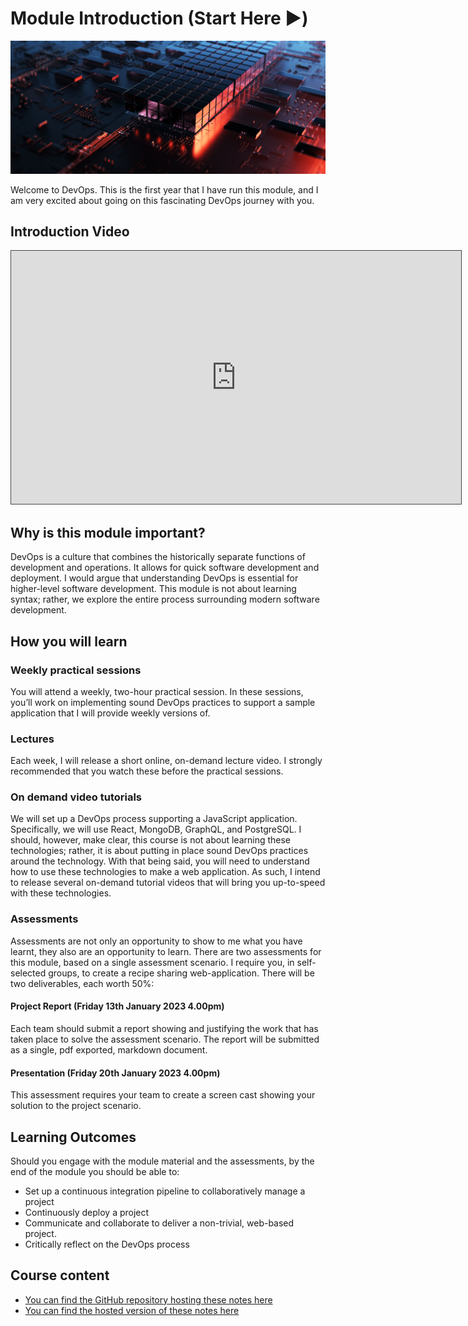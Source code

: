 
# Module Introduction (Start Here :arrow_forward:)

![](./assets/img/data_centre.jpeg)

Welcome to DevOps. This is the first year that I have run this module, and I am very excited about going on this fascinating DevOps journey with you. 

## Introduction Video

<iframe src="https://solent.cloud.panopto.eu/Panopto/Pages/Embed.aspx?id=ce180a68-d7b7-45f9-b64c-af160087511a&autoplay=false&offerviewer=true&showtitle=true&showbrand=true&captions=true&interactivity=all" height="405" width="720" style="border: 1px solid #464646;" allowfullscreen allow="autoplay"></iframe>

## Why is this module important?

DevOps is a culture that combines the historically separate functions of development and operations. It allows for quick software development and deployment. I would argue that understanding DevOps is essential for higher-level software development. This module is not about learning syntax; rather, we explore the entire process surrounding modern software development. 

## How you will learn

### Weekly practical sessions

You will attend a weekly, two-hour practical session. In these sessions, you’ll work on implementing sound DevOps practices to support a sample application that I will provide weekly versions of. 

### Lectures 

Each week, I will release a short online, on-demand lecture video. I strongly recommended that you watch these before the practical sessions. 

### On demand video tutorials 

We will set up a DevOps process supporting a JavaScript application. Specifically, we will use React, MongoDB, GraphQL, and PostgreSQL. I should, however, make clear, this course is not about learning these technologies; rather, it is about putting in place sound DevOps practices around the technology. With that being said, you will need to understand how to use these technologies to make a web application. As such, I intend to release several on-demand tutorial videos that will bring you up-to-speed with these technologies. 

### Assessments 

Assessments are not only an opportunity to show to me what you have learnt, they also are an opportunity to learn. There are two assessments for this module, based on a single assessment scenario. I require you, in self-selected groups, to create a recipe sharing web-application. There will be two deliverables, each worth 50%:

#### Project Report (Friday 13th January 2023 4.00pm)

Each team should submit a report showing and justifying the work that has taken place to solve the assessment scenario. The report will be submitted as a single, pdf exported, markdown document. 

#### Presentation (Friday 20th January 2023 4.00pm)

This assessment requires your team to create a screen cast showing your solution to the project scenario. 

## Learning Outcomes

Should you engage with the module material and the assessments, by the end of the module you should be able to:

- Set up a continuous integration pipeline to collaboratively manage a project
- Continuously deploy a project 
- Communicate and collaborate to deliver a non-trivial, web-based project. 
- Critically reflect on the DevOps process

## Course content

- [You can find the GitHub repository hosting these notes here](https://github.com/joeappleton18/devops_2022_2023_notes)
- [You can find the hosted version of these notes here](https://joeappleton18.github.io/devops_2022_2023_notes/)
